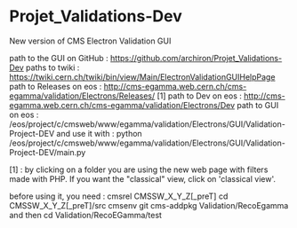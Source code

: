 # Projet_Validations-Dev
New version of CMS Electron Validation GUI

path to the GUI on GitHub : https://github.com/archiron/Projet_Validations-Dev
paths to twiki : https://twiki.cern.ch/twiki/bin/view/Main/ElectronValidationGUIHelpPage
path to Releases on eos : http://cms-egamma.web.cern.ch/cms-egamma/validation/Electrons/Releases/ [1]
path to Dev on eos : http://cms-egamma.web.cern.ch/cms-egamma/validation/Electrons/Dev
path to GUI on eos : /eos/project/c/cmsweb/www/egamma/validation/Electrons/GUI/Validation-Project-DEV
and use it with : python /eos/project/c/cmsweb/www/egamma/validation/Electrons/GUI/Validation-Project-DEV/main.py

[1] : by clicking on a folder you are using the new web page with filters made with PHP. If you want the "classical" view, click on 'classical view'. 

before using it, you need :
cmsrel CMSSW_X_Y_Z[_preT]
cd CMSSW_X_Y_Z[_preT]/src
cmsenv
git cms-addpkg Validation/RecoEgamma and then
cd Validation/RecoEGamma/test

